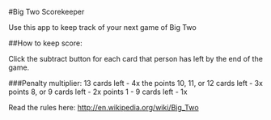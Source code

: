 #Big Two Scorekeeper

Use this app to keep track of your next game of Big Two

##How to keep score:

Click the subtract button for each card that person has left by the end of the game.

###Penalty multiplier:
13 cards left - 4x the points
10, 11, or 12 cards left - 3x points
8, or 9 cards left - 2x points
1 - 9 cards left - 1x

Read the rules here: <http://en.wikipedia.org/wiki/Big_Two>
